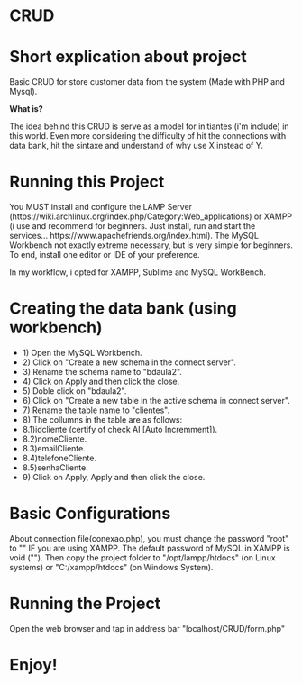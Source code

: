 <h1>CRUD</h1>

<h1><strong>Short explication about project</strong></h1>
<p>Basic CRUD for store customer data from the system (Made with PHP and Mysql).<p>

</h1><strong>What is?</strong></h1>
<p>The idea behind this CRUD is serve as a model for initiantes (i'm include) in this world. Even more considering the difficulty of hit the connections with data bank, hit the sintaxe and understand of why use X instead of Y.</p>

<h1><strong>Running this Project</strong></h1>
<p>You MUST install and configure the LAMP Server (https://wiki.archlinux.org/index.php/Category:Web_applications) or XAMPP (i use and recommend for beginners. Just install, run and start the services... https://www.apachefriends.org/index.html). The MySQL Workbench not exactly extreme necessary, but is very simple for beginners. To end, install one editor or IDE of your preference.</p>
<p>In my workflow, i opted for XAMPP, Sublime and MySQL WorkBench.</p>

<h1></strong>Creating the data bank (using workbench)</strong></h1>
<ul>
<li>1) Open the MySQL Workbench.</li>
<li>2) Click on "Create a new schema in the connect server".</li>
<li>3) Rename the schema name to "bdaula2".</li>
<li>4) Click on Apply and then click the close.</li>
<li>5) Doble click on "bdaula2".</li>
<li>6) Click on "Create a new table in the active schema in connect server".</li>
<li>7) Rename the table name to "clientes".</li>
<li>8) The collumns in the table  are as follows:</li>
<li>8.1)idcliente (certify of check AI [Auto Incremment]).</li>
<li>8.2)nomeCliente.</li>
<li>8.3)emailCliente.</li>
<li>8.4)telefoneCliente.</li>
<li>8.5)senhaCliente.</li>
<li>9) Click on Apply, Apply and then click the close.</li>
</ul>

<h1><strong>Basic Configurations</strong></h1>
<p>About connection file(conexao.php), you must change the password "root" to "" IF you are using XAMPP. The default password of MySQL in XAMPP is void (""). Then copy the project folder to "/opt/lampp/htdocs" (on Linux systems) or "C:/xampp/htdocs" (on Windows System).</p>

<h1><strong>Running the Project</strong></h1>
<p>Open the web browser and tap in address bar "localhost/CRUD/form.php"</p>

<h1><strong>Enjoy!</strong></h1>




